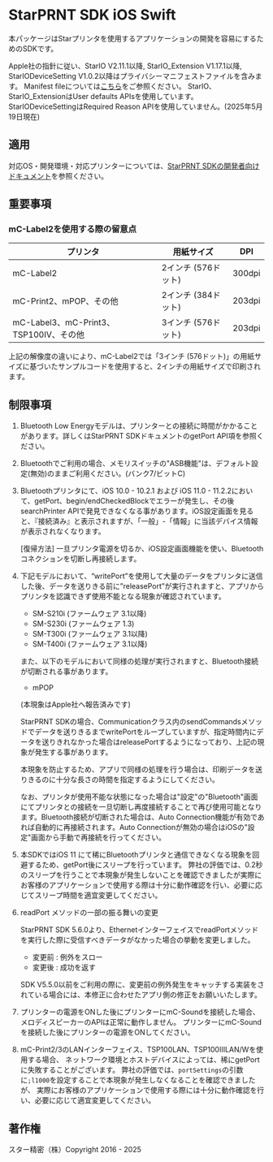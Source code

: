 # StarPRNT SDK iOS Swift

本パッケージはStarプリンタを使用するアプリケーションの開発を容易にするためのSDKです。

Apple社の指針に従い、StarIO V2.11.1以降, StarIO_Extension V1.17.1以降, StarIODeviceSetting V1.0.2以降はプライバシーマニフェストファイルを含みます。
Manifest fileについては[こちら](https://developer.apple.com/documentation/bundleresources/privacy_manifest_files)をご参照ください。
StarIO、StarIO_ExtensionはUser defaults APIsを使用しています。StarIODeviceSettingはRequired Reason APIを使用していません。(2025年5月19日現在)

## 適用

対応OS・開発環境・対応プリンターについては、[StarPRNT SDKの開発者向けドキュメント](https://www.star-m.jp/starprntsdk-oml-ios.html)を参照ください。

## 重要事項

### mC-Label2を使用する際の留意点

| プリンタ                              | 用紙サイズ             | DPI                   |
| ------------------------------------- | --------------------- | --------------------- |
| mC-Label2                             | 2インチ (576ドット)    | 300dpi                |
| mC-Print2、mPOP、その他                | 2インチ (384ドット)    | 203dpi                |
| mC-Label3、mC-Print3、TSP100IV、その他 | 3インチ (576ドット)    | 203dpi                |

上記の解像度の違いにより、mC-Label2では「3インチ (576ドット)」の用紙サイズに基づいたサンプルコードを使用すると、2インチの用紙サイズで印刷されます。

## 制限事項

1. Bluetooth Low Energyモデルは、プリンターとの接続に時間がかかることがあります。詳しくはStarPRNT SDKドキュメントのgetPort API項を参照ください。

2. Bluetoothでご利用の場合、メモリスイッチの"ASB機能"は、デフォルト設定(無効)のままご利用ください。(バンク7/ビットC)

3. Bluetoothプリンタにて、iOS 10.0 - 10.2.1 および iOS 11.0 - 11.2.2において、getPort、begin/endCheckedBlockでエラーが発生し、その後searchPrinter APIで発見できなくなる事があります。iOS設定画面を見ると、『接続済み』と表示されますが、「一般」-「情報」に当該デバイス情報が表示されなくなります。

    [復帰方法]
    一旦プリンタ電源を切るか、iOS設定画面機能を使い、Bluetoothコネクションを切断し再接続します。

4. 下記モデルにおいて、“writePort”を使用して大量のデータをプリンタに送信した後、データを送りきる前に”releasePort”が実行されますと、アプリからプリンタを認識できず使用不能となる現象が確認されています。

    - SM-S210i (ファームウェア 3.1以降)
    - SM-S230i (ファームウェア 1.3)
    - SM-T300i (ファームウェア 3.1以降)
    - SM-T400i (ファームウェア 3.1以降)

    また、以下のモデルにおいて同様の処理が実行されますと、Bluetooth接続が切断される事があります。

    - mPOP

    (本現象はApple社へ報告済みです)

    StarPRNT SDKの場合、Communicationクラス内のsendCommandsメソッドでデータを送りきるまでwritePortをループしていますが、指定時間内にデータを送りきれなかった場合はreleasePortするようになっており、上記の現象が発生する事があります。

    本現象を防止するため、アプリで同様の処理を行う場合は、印刷データを送りきるのに十分な長さの時間を指定するようにしてください。

    なお、プリンタが使用不能な状態になった場合は"設定"の"Bluetooth"画面にてプリンタとの接続を一旦切断し再度接続することで再び使用可能となります。Bluetooth接続が切断された場合は、Auto Connection機能が有効であれば自動的に再接続されます。Auto Connectionが無効の場合はiOSの"設定"画面から手動で再接続を行ってください。

5. 本SDKではiOS 11 にて稀にBluetoothプリンタと通信できなくなる現象を回避するため、getPort後にスリープを行っています。
    弊社の評価では、0.2秒のスリープを行うことで本現象が発生しないことを確認できましたが実際にお客様のアプリケーションで使用する際は十分に動作確認を行い、必要に応じてスリープ時間を適宜変更してください。

6. readPort メソッドの一部の振る舞いの変更

    StarPRNT SDK 5.6.0より、EthernetインターフェイスでreadPortメソッドを実行した際に受信すべきデータがなかった場合の挙動を変更しました。

    - 変更前 : 例外をスロー
    - 変更後 : 成功を返す

    SDK V5.5.0以前をご利用の際に、変更前の例外発生をキャッチする実装をされている場合には、本修正に合わせたアプリ側の修正をお願いいたします。

7. プリンターの電源をONした後にプリンターにmC-Soundを接続した場合、メロディスピーカーのAPIは正常に動作しません。
    プリンターにmC-Soundを接続した後にプリンターの電源をONしてください。

8. mC-Print2/3のLANインターフェイス、TSP100LAN、TSP100IIILAN/Wを使用する場合、
    ネットワーク環境とホストデバイスによっては、稀にgetPortに失敗することがございます。
    弊社の評価では、`portSettings`の引数に`;l1000`を設定することで本現象が発生しなくなることを確認できましたが、
    実際にお客様のアプリケーションで使用する際には十分に動作確認を行い、必要に応じて適宜変更してください。

## 著作権

スター精密（株）Copyright 2016 - 2025
